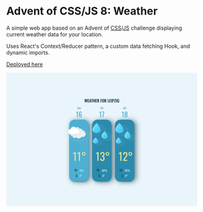 # Advent of CSS/JS 8: Weather

A simple web app based on an Advent of [CSS](https://www.adventofcss.com)/[JS](https://www.adventofjs.com) challenge displaying current weather data for your location.

Uses React's Context/Reducer pattern, a custom data fetching Hook, and dynamic imports.

[Deployed here](https://panypticon.github.io/advent2022-8-weather/)

![screenshot](screenshot.jpg)
